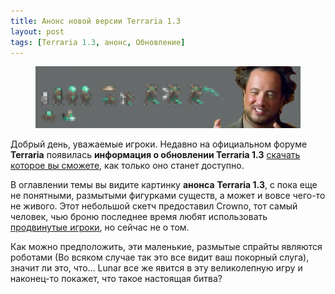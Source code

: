 ```yaml
---
title: Анонс новой версии Terraria 1.3
layout: post
tags: [Terraria 1.3, анонс, Обновление]
---
```


<figure class="third">
	<a href="/images/posts/1.3-obnovlenie/terraria-spoiler.png"><img src="/images/posts/1.3-obnovlenie/terraria-spoiler-620x144.png" alt=""></a>
</figure>

Добрый день, уважаемые игроки. Недавно на официальном форуме **Terraria** появилась **информация о обновлении Terraria 1.3** [скачать которое вы сможете](http://fun.terraz.ru/skachat-terraria/), как только оно станет доступно.
<!--read more-->
В оглавлении темы вы видите картинку **анонса** **Terraria 1.3**, с пока еще не понятными, размытыми фигурками существ, а может и вовсе чего-то не живого. Этот небольшой скетч предоставил Crowno, тот самый человек, чью броню последнее время любят использовать [продвинутые игроки](http://fun.terraz.ru/na-nashem-servere-startuet-aktsiya-zhadnyie-svini.html), но сейчас не о том.

Как можно предположить, эти маленькие, размытые спрайты являются роботами (Во всяком случае так это все видит ваш покорный слуга), значит ли это, что… Lunar все же явится в эту великолепную игру и наконец-то покажет, что такое настоящая битва?
